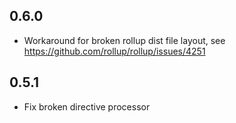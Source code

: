 ## 0.6.0

- Workaround for broken rollup dist file layout, see https://github.com/rollup/rollup/issues/4251

## 0.5.1

- Fix broken directive processor
